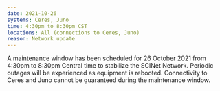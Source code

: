 ```yaml
---
date: 2021-10-26
systems: Ceres, Juno
time: 4:30pm to 8:30pm CST
locations: All (connections to Ceres, Juno)
reason: Network update
---
```


A maintenance window has been scheduled for 26 October 2021 from 4:30pm to 8:30pm Central time to stabilize the SCINet Network. Periodic outages will be experienced as equipment is rebooted. Connectivity to Ceres and Juno cannot be guaranteed during the maintenance window.
